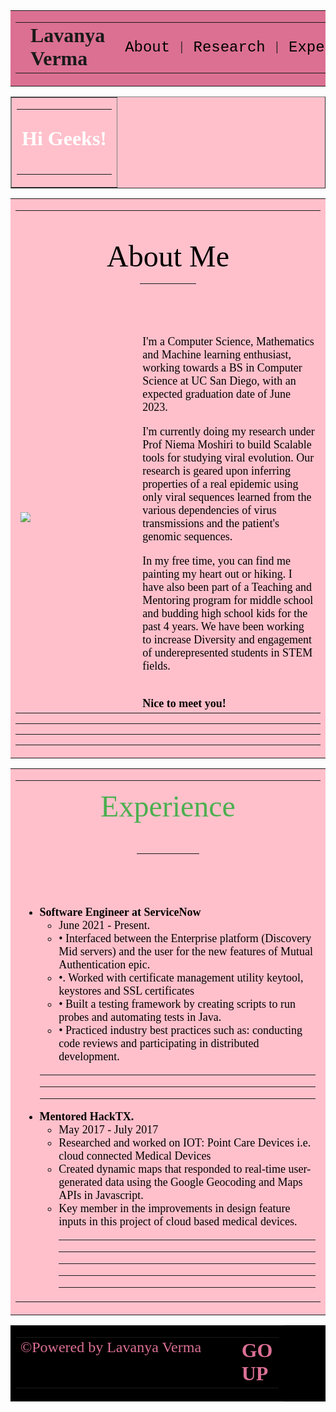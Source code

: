 <!DOCTYPE html>
<html lang="en">
 <!-- Headings
Styling text
Quoting text
Quoting code
External Links
Section links
Relative links (Link to another .md file or an image in your repo. If linking to an image, encode it as a regular link rather than an image.)
Ordered and Unordered Lists
Task lists-->
<head>
    <meta charset="UTF-8">
    <meta name="viewport" content=
        "width=device-width, initial-scale=1.0">
    <title>Lavanya's User Page</title>
</head>
 
<body>
    <!--Header(start)-->
    <table id="header" border="0" width="100%"
        cellpadding="0" cellspacing="0" bgcolor="#DB7093">
        <tr>
            <td>
                <table border="0" cellpadding="15"
                    cellspacing="0" width="90%" align="center">
                    <tr>
                        <td>
                        </td>
                        <td>
                            <font face="Comic sans MS" size="6">
                                <b>Lavanya Verma</b>
                            </font>
                        </td>
                        <td width="15%">       
                        </td>
                        <td>
                            <a href="#about" style="text-decoration:none">
                                <font face="Courier New" size="5" color=black>
                                    About
                                </font>
                            </a>
                        </td>
                        <td>
                            |
                        </td>
                        <td>
                            <a href="#research" style="text-decoration:none">
                                <font face="Courier New" size="5" color=black>
                                    Research
                                </font>
                            </a>
                        </td>
                        <td>
                            |
                        </td>
                        <td>
                            <a href="#experience" style="text-decoration:none">
                                <font face="Courier New" size="5" color=black>
                                    Experience
                                </font>
                            </a>
                        </td>
                        <td>
                            |
                        </td>
                        <td>
                            <a href="#contact" style="text-decoration:none">
                                <font face="Courier New" size="5" color=black>
                                    Contact
                                </font>
                            </a>
                        </td>
                    </tr>
                </table>
            </td>
        </tr>
    </table>
    <!--Header(end)-->
    <!--Home(start)-->
    <table id="home" border="1" width="100%"
        cellpadding="20" cellspacing="0" bgcolor="#FFC0CB">
        <tr>
            <td>
                <table border="0" cellpadding="15"
                    cellspacing="0" width="90%" align="center">
                    <tr>
                        <td align="center" valign="middle">
                            <h3>
                                <font face="Times New Roman"
                                    size="6" color="#ffffff">
                                    Hi Geeks!
                                </font>
                            </h3>
                             <h2>
                                <font face="Verdana" size="6"
                                    color="#4CAF50">
                                    <!-- Freelance Programmer -->
                                </font>
                            </h2>
                        </td>
                    </tr>
                </table>
            </td>
        </tr>
    </table>
    <!--Home(end)-->
<!--About(start)-->
    <table id="about" border="0" width="100%"
        cellpadding="0" cellspacing="0" bgcolor="#FFC0CB">
        <tr>
            <td>
                <table border="0" cellpadding="15"
                    cellspacing="0" width="80%" align="center">
                    <tr>
                        <td height="180" align="center"
                            valign="middle" colspan="2">
                            <font face="Verdana" size="7"
                                color="Black">
                                About Me
                            </font>
                            <hr color="#4CAF50" width="90">
                        </td>
                    </tr>
                    <tr>
                        <td width="40%">
                            <img src="img.png">
                        </td>
                        <td width="60%">
                            <font face="Verdana" size="4"
                                color="black">
                                <p>I'm a Computer Science, Mathematics and Machine learning enthusiast, working towards a BS in Computer Science at UC San Diego, with an expected graduation date of June 2023.</p>
<p> I'm currently doing my research under Prof Niema Moshiri to build Scalable tools for studying viral evolution. Our research is geared upon inferring properties of a real epidemic
using only viral sequences learned from the various dependencies of virus transmissions and the patient's genomic sequences.  </p> <p> In my free time, you can find me painting my heart out or hiking. I have also been part of a Teaching and Mentoring program for middle school and budding high school kids for the past 4 years. We have been working to increase Diversity and engagement of underepresented students in STEM fields. </p>
                                <br>
                                <b>Nice to meet you!</b>
                            </font>
                        </td>
                    </tr>
                </table>
                <hr color="black">
                <hr color="black">
                <hr color="black">
            </td>
        </tr>
    </table>
    <!--About(end)-->
    <!--Achievement(start)-->
    <table id="experience" border="0" width="100%"
        cellpadding="0" cellspacing="0" bgcolor="#FFC0CB">
        <tr>
            <td>
                <table border="0" cellpadding="15"
                    cellspacing="0" width="80%" align="center">
                    <tr>
                        <td height="180" align="center" valign="middle">
                            <font face="Verdana" size="7" color="#4CAF50">
                                Experience
                                <hr color="black" width="100">
                            </font>
                        </td>
                    </tr>
                    <tr>
                        <td>
                            <font face="Verdana" size="4" color="black">
                                <ul>
                                    <li>
                                        <b>Software Engineer at ServiceNow</b>
                                        <ul>
                                            <li>
                                                June 2021 - Present.
                                            </li>
                                            <li>
                                              • Interfaced between the Enterprise platform (Discovery Mid servers) and the user for the new features of Mutual Authentication epic.
                                              </li>
<li>•. Worked with certificate management utility keytool, keystores and SSL certificates </li>
<li>• Built a testing framework by creating scripts to run probes and automating tests in Java. </li>
<li>• Practiced industry best practices such as: conducting code reviews and participating in distributed development.   </li>                                        </ul>
                                    </li>
                                    <li>
                                        <hr color="black">
                                        <hr color="black">
                                        <hr color="black">
                                        <b>Mentored HackTX.</b>
                                        <ul>
                                           <li>
                                                May 2017 - July 2017 </li>
                                            <li> Researched and worked on IOT: Point Care Devices i.e.
cloud connected Medical Devices</li>
                                <li> Created dynamic maps that responded to real-time user-generated data using the Google Geocoding and Maps APIs in Javascript.</li>    
                                <li> Key member in the improvements in design feature
					inputs in this project of cloud based medical devices. </li>
                                            <hr color="black">
                                            <hr color="black">
                                            <hr color="black">
                                            <hr color="black">
                                            <hr color="black">
                                        </ul>
                                    </li>
                              </ul>
                            </font>
                        </td>
                    </tr>
                </table>
            </td>
        </tr>
    </table>
    <!--Achievement(end)--> 
    <!--Footer2(start)-->
    <table id="footer" border="0" width="100%"
        cellpadding="0" cellspacing="0" bgcolor="black">
        <tr>
            <td>
                <table border="0" cellpadding="15"
                    cellspacing="0" width="90%" align="center">
                    <tr>
                        <td width="80%" valign="top">
                            <font face="Verdana"
                                color="#DB7093" size="5">
                                ©Powered by Lavanya Verma
                            </font>
                        </td>
                        <td width="10%">
                            <font face="arial" color="black" size="5">
                                <a href="#header" style="text-decoration:none">
                                    <font face="Verdana" color="#DB7093" size="6">
                                        <b>GO UP</b>
                                    </font>
                                </a>
                            </font>
                        </td>
                    </tr>
                </table>
            </td>
        </tr>
    </table>
    <!--Footer2(end)-->
 
</body>
 
</html>